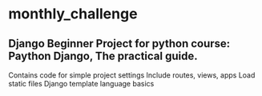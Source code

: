 # monthly_challenge
## Django Beginner Project for python course: Paython Django, The practical guide.

Contains code for simple project settings
Include routes, views, apps
Load static files
Django template language basics
